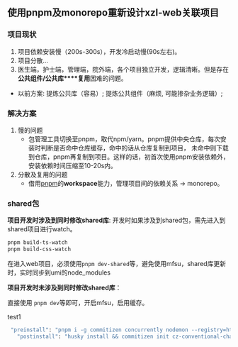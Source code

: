 ## 使用pnpm及monorepo重新设计xzl-web关联项目

### 项目现状

1. 项目依赖安装慢（200s-300s），开发冷启动慢(90s左右)。
2. 项目分散...
3. 医生端，护士端，管理端，院外端，各个项目独立开发，逻辑清晰。但是存在**公共组件/公共库****复用**困难的问题。
  - 以前方案: 提炼公共库（容易）; 提炼公共组件（麻烦, 可能掺杂业务逻辑）;

### 解决方案
1. 慢的问题
   - 包管理工具切换至pnpm，取代npm/yarn。pnpm提供中央仓库，每次安装时判断是否命中仓库缓存，命中的话从仓库复制到项目，
     未命中则下载到仓库，pnpm再复制到项目。这样的话，初首次使用pnpm安装依赖外，安装依赖时间压缩至10-20s内。
2. 分散及复用的问题
   - 借用[pnpm](https://pnpm.io/zh/workspaces)的**workspace**能力，管理项目间的依赖关系 -> monorepo。

### shared包
**项目开发时涉及到同时修改shared库**:
开发时如果涉及到shared包，需先进入到shared项目进行watch。
```sh
pnpm build-ts-watch
pnpm build-css-watch
```
在进入web项目，必须使用```pnpm dev-shared```等，避免使用mfsu，shared库更新时，实时同步到umi的node_modules

**项目开发时未涉及到同时修改shared库**：

 直接使用 ```pnpm dev```等即可，开启mfsu，启用缓存。


 test1

 ```sh
  "preinstall": "pnpm i -g commitizen concurrently nodemon --registry=https://registry.npmmirror.com",
    "postinstall": "husky install && commitizen init cz-conventional-changelog-zh",
 ```




